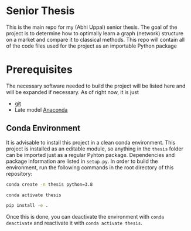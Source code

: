 # Senior Thesis
This is the main repo for my (Abhi Uppal) senior thesis. The goal of the project is to determine how to optimally learn a graph (network) structure on a market and compare it to classical methods. This repo will contain all of the code files used for the project as an importable Python package

# Prerequisites

The necessary software needed to build the project will be listed here and will be expanded if necessary. As of right now, it is just

- [git](https://git-scm.com/)
- Late model [Anaconda](https://www.anaconda.com/products/individual)

## Conda Environment

It is advisable to install this project in a clean conda environment. This project is installed as an editable module, so anything in the `thesis` folder can be imported just as a regular Pyhton package. Dependencies and package information are listed in `setup.py`. In order to build the environment, run the following commands in the root directory of this repository:

```bash
conda create -n thesis python=3.8

conda activate thesis

pip install -e .
```

Once this is done, you can deactivate the environment with `conda deactivate` and reactivate it with `conda activate thesis`.
